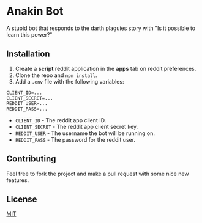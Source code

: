 # Anakin Bot
A stupid bot that responds to the darth plaguies story with "Is it possible to learn this power?"

## Installation

1. Create a **script** reddit application in the **apps** tab on reddit preferences.
2. Clone the repo and `npm install`.
3. Add a `.env` file with the following variables:

```
CLIENT_ID=...
CLIENT_SECRET=...
REDDIT_USER=...
REDDIT_PASS=...
```

- `CLIENT_ID` - The reddit app client ID.
- `CLIENT_SECRET` - The reddit app client secret key.
- `REDDIT_USER` - The username the bot will be running on.
- `REDDIT_PASS` - The password for the reddit user.

## Contributing
Feel free to fork the project and make a pull request with some nice new features.

## License
[MIT](LICENSE)